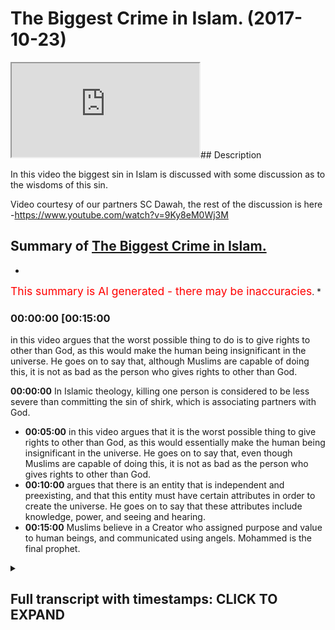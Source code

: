 # The Biggest Crime in Islam. (2017-10-23)

<iframe loading='lazy' src='https://www.youtube.com/embed/ko0eCW6Pwzs'></iframe>## Description

In this video the biggest sin in Islam is discussed with some discussion as to the wisdoms of this sin. 

Video courtesy of our partners SC Dawah, the rest of the discussion is here -https://www.youtube.com/watch?v=9Ky8eM0Wj3M

## Summary of [The Biggest Crime in Islam.](https://www.youtube.com/watch?v=ko0eCW6Pwzs)


*

<span style="color:red; font-size:125%">This summary is AI generated - there may be inaccuracies</span>. [](/)*

### <a onclick="modifyYTiframeseektime('900')">00:00:00 [00:15:00</a>

in this video argues that the worst possible thing to do is to give rights to other than God, as this would make the human being insignificant in the universe. He goes on to say that, although Muslims are capable of doing this, it is not as bad as the person who gives rights to other than God.

**<a onclick="modifyYTiframeseektime('0')">00:00:00</a>** In Islamic theology, killing one person is considered to be less severe than committing the sin of shirk, which is associating partners with God.
* **<a onclick="modifyYTiframeseektime('300')">00:05:00</a>** in this video argues that it is the worst possible thing to give rights to other than God, as this would essentially make the human being insignificant in the universe. He goes on to say that, even though Muslims are capable of doing this, it is not as bad as the person who gives rights to other than God.
* **<a onclick="modifyYTiframeseektime('600')">00:10:00</a>** argues that there is an entity that is independent and preexisting, and that this entity must have certain attributes in order to create the universe. He goes on to say that these attributes include knowledge, power, and seeing and hearing.
* **<a onclick="modifyYTiframeseektime('900')">00:15:00</a>** Muslims believe in a Creator who assigned purpose and value to human beings, and communicated using angels. Mohammed is the final prophet.

<details><summary><h2>Full transcript with timestamps: CLICK TO EXPAND</h2></summary>

<a onclick="modifyYTiframeseektime('0)')">0:00:00 and I'll explain it I want to see your<\/a>
<a onclick="modifyYTiframeseektime('2)')">0:00:02 reaction okay from our perspective we<\/a>
<a onclick="modifyYTiframeseektime('7)')">0:00:07 were talking about value and we talked<\/a>
<a onclick="modifyYTiframeseektime('9)')">0:00:09 about more relativity and on atheism and<\/a>
<a onclick="modifyYTiframeseektime('11)')">0:00:11 naturalism how actually everything is<\/a>
<a onclick="modifyYTiframeseektime('12)')">0:00:12 relative and this is the this is the<\/a>
<a onclick="modifyYTiframeseektime('14)')">0:00:14 prevailing philosophical position of<\/a>
<a onclick="modifyYTiframeseektime('18)')">0:00:18 most post enlightenment post modernist<\/a>
<a onclick="modifyYTiframeseektime('21)')">0:00:21 philosophers like Nietzsche and Bertrand<\/a>
<a onclick="modifyYTiframeseektime('24)')">0:00:24 Russell and you know Jacques Derrida and<\/a>
<a onclick="modifyYTiframeseektime('26)')">0:00:26 others yeah we'll come back a little bit<\/a>
<a onclick="modifyYTiframeseektime('29)')">0:00:29 so in other words more relativity to<\/a>
<a onclick="modifyYTiframeseektime('32)')">0:00:32 suggest that you make your morality<\/a>
<a onclick="modifyYTiframeseektime('33)')">0:00:33 right you have you make your own purpose<\/a>
<a onclick="modifyYTiframeseektime('35)')">0:00:35 you make your morality with morality<\/a>
<a onclick="modifyYTiframeseektime('36)')">0:00:36 from an Islamic perspective we say that<\/a>
<a onclick="modifyYTiframeseektime('40)')">0:00:40 obviously God you know the old knowing<\/a>
<a onclick="modifyYTiframeseektime('42)')">0:00:42 feel powerful the all-wise he is the one<\/a>
<a onclick="modifyYTiframeseektime('45)')">0:00:45 who sets the standards he's the one who<\/a>
<a onclick="modifyYTiframeseektime('47)')">0:00:47 makes the morals for us the the most the<\/a>
<a onclick="modifyYTiframeseektime('51)')">0:00:51 most the worst sin the worst thing to do<\/a>
<a onclick="modifyYTiframeseektime('56)')">0:00:56 what's the murder wait what's going on<\/a>
<a onclick="modifyYTiframeseektime('60)')">0:01:00 worse than murder is this thing called<\/a>
<a onclick="modifyYTiframeseektime('64)')">0:01:04 [ __ ] and I'll tell you what it means<\/a>
<a onclick="modifyYTiframeseektime('65)')">0:01:05 shirk is the association of partners<\/a>
<a onclick="modifyYTiframeseektime('68)')">0:01:08 with God before I I want to say so I<\/a>
<a onclick="modifyYTiframeseektime('71)')">0:01:11 wanna make you a controversial statement<\/a>
<a onclick="modifyYTiframeseektime('72)')">0:01:12 first yeah I'm gonna make a<\/a>
<a onclick="modifyYTiframeseektime('74)')">0:01:14 controversial statement a ridiculous<\/a>
<a onclick="modifyYTiframeseektime('75)')">0:01:15 statement and then I'm gonna explain<\/a>
<a onclick="modifyYTiframeseektime('77)')">0:01:17 this table let's suppose that this is on<\/a>
<a onclick="modifyYTiframeseektime('81)')">0:01:21 Islamic theology yeah you come out from<\/a>
<a onclick="modifyYTiframeseektime('83)')">0:01:23 planet earth and there was this<\/a>
<a onclick="modifyYTiframeseektime('85)')">0:01:25 imaginary button yes but you're a Muslim<\/a>
<a onclick="modifyYTiframeseektime('88)')">0:01:28 so you pretend you're a Muslim is the<\/a>
<a onclick="modifyYTiframeseektime('90)')">0:01:30 imaginary button you press it the whole<\/a>
<a onclick="modifyYTiframeseektime('92)')">0:01:32 earth blows up and destroyed<\/a>
<a onclick="modifyYTiframeseektime('96)')">0:01:36 it's not a great button time right let's<\/a>
<a onclick="modifyYTiframeseektime('99)')">0:01:39 pretend that button exists you go now<\/a>
<a onclick="modifyYTiframeseektime('101)')">0:01:41 you're on the moon on Mars you go there<\/a>
<a onclick="modifyYTiframeseektime('103)')">0:01:43 button crazy button press the button<\/a>
<a onclick="modifyYTiframeseektime('106)')">0:01:46 everyone blows up you think that's the<\/a>
<a onclick="modifyYTiframeseektime('109)')">0:01:49 worst thing you can do to human beings<\/a>
<a onclick="modifyYTiframeseektime('112)')">0:01:52 and it is I mean from his own<\/a>
<a onclick="modifyYTiframeseektime('113)')">0:01:53 perspective killing one person is like<\/a>
<a onclick="modifyYTiframeseektime('115)')">0:01:55 killing the whole of humanity right it<\/a>
<a onclick="modifyYTiframeseektime('117)')">0:01:57 says in the Quran chapter 5 verse 32<\/a>
<a onclick="modifyYTiframeseektime('119)')">0:01:59 that killing one person's like killing<\/a>
<a onclick="modifyYTiframeseektime('120)')">0:02:00 the whole of humanity so killing murder<\/a>
<a onclick="modifyYTiframeseektime('122)')">0:02:02 is one of the high sins in Islam it's<\/a>
<a onclick="modifyYTiframeseektime('124)')">0:02:04 not like we don't appreciate murder we<\/a>
<a onclick="modifyYTiframeseektime('126)')">0:02:06 do appreciate it well the ridiculous<\/a>
<a onclick="modifyYTiframeseektime('128)')">0:02:08 statement I wanted to make to you as as<\/a>
<a onclick="modifyYTiframeseektime('130)')">0:02:10 follows do you know that button that you<\/a>
<a onclick="modifyYTiframeseektime('133)')">0:02:13 press in the murderer and all that stuff<\/a>
<a onclick="modifyYTiframeseektime('134)')">0:02:14 if someone had pressed that button and<\/a>
<a onclick="modifyYTiframeseektime('137)')">0:02:17 killed everyone and he was a Muslim it's<\/a>
<a onclick="modifyYTiframeseektime('140)')">0:02:20 less severe then doing this thing called<\/a>
<a onclick="modifyYTiframeseektime('144)')">0:02:24 [ __ ] it's less severe very severe very<\/a>
<a onclick="modifyYTiframeseektime('148)')">0:02:28 very severe no doubt but it's less<\/a>
<a onclick="modifyYTiframeseektime('150)')">0:02:30 severe than doing this think oh [ __ ]<\/a>
<a onclick="modifyYTiframeseektime('151)')">0:02:31 what is [ __ ] then the question I mean<\/a>
<a onclick="modifyYTiframeseektime('155)')">0:02:35 why should what is what is this thing<\/a>
<a onclick="modifyYTiframeseektime('158)')">0:02:38 that you're so gay you press that button<\/a>
<a onclick="modifyYTiframeseektime('160)')">0:02:40 what is it ok I'll tell you [ __ ]<\/a>
<a onclick="modifyYTiframeseektime('167)')">0:02:47 is when you give the rights we believe<\/a>
<a onclick="modifyYTiframeseektime('169)')">0:02:49 in God God the creator of the University<\/a>
<a onclick="modifyYTiframeseektime('171)')">0:02:51 their heavens and earth everything em<\/a>
<a onclick="modifyYTiframeseektime('173)')">0:02:53 they maintain at the sustaining cetera<\/a>
<a onclick="modifyYTiframeseektime('176)')">0:02:56 shift is when you give the rights of God<\/a>
<a onclick="modifyYTiframeseektime('179)')">0:02:59 to other god that's basically what are<\/a>
<a onclick="modifyYTiframeseektime('182)')">0:03:02 the rights of God the rights of God from<\/a>
<a onclick="modifyYTiframeseektime('184)')">0:03:04 the Islamic perspective are as follows<\/a>
<a onclick="modifyYTiframeseektime('187)')">0:03:07 first and foremost the attributes of God<\/a>
<a onclick="modifyYTiframeseektime('189)')">0:03:09 is as we know is all powerful all strong<\/a>
<a onclick="modifyYTiframeseektime('192)')">0:03:12 all-knowing etc I'll come to that I'll<\/a>
<a onclick="modifyYTiframeseektime('199)')">0:03:19 come to that can we can we put that into<\/a>
<a onclick="modifyYTiframeseektime('201)')">0:03:21 a locker a footnote yeah all right<\/a>
<a onclick="modifyYTiframeseektime('203)')">0:03:23 how can how is a good question I'll put<\/a>
<a onclick="modifyYTiframeseektime('205)')">0:03:25 that so footnote please remind me of it<\/a>
<a onclick="modifyYTiframeseektime('208)')">0:03:28 but let's presuppose he is all these<\/a>
<a onclick="modifyYTiframeseektime('210)')">0:03:30 things he's all-knowing all-powerful all<\/a>
<a onclick="modifyYTiframeseektime('213)')">0:03:33 everything yeah well powerful all loving<\/a>
<a onclick="modifyYTiframeseektime('215)')">0:03:35 all merciful most merciful except rap<\/a>
<a onclick="modifyYTiframeseektime('218)')">0:03:38 not what everything yes sir we have an<\/a>
<a onclick="modifyYTiframeseektime('221)')">0:03:41 exaggeration one of those things that<\/a>
<a onclick="modifyYTiframeseektime('222)')">0:03:42 just said most merciful most powerful<\/a>
<a onclick="modifyYTiframeseektime('225)')">0:03:45 most wise etc yeah now yeah omnipotent<\/a>
<a onclick="modifyYTiframeseektime('230)')">0:03:50 is all-powerful really yeah I'm Liberty<\/a>
<a onclick="modifyYTiframeseektime('232)')">0:03:52 means all-powerful okay omni-benevolent<\/a>
<a onclick="modifyYTiframeseektime('235)')">0:03:55 whatever okay the question would be this<\/a>
<a onclick="modifyYTiframeseektime('239)')">0:03:59 and I want you to remember that question<\/a>
<a onclick="modifyYTiframeseektime('242)')">0:04:02 I asked you before what makes the<\/a>
<a onclick="modifyYTiframeseektime('244)')">0:04:04 difference between a tree and a human<\/a>
<a onclick="modifyYTiframeseektime('246)')">0:04:06 being so why is it that if I cut down<\/a>
<a onclick="modifyYTiframeseektime('247)')">0:04:07 the tree now most of humanity would say<\/a>
<a onclick="modifyYTiframeseektime('249)')">0:04:09 that that's less of a crime than cutting<\/a>
<a onclick="modifyYTiframeseektime('251)')">0:04:11 a human being into two the reason why<\/a>
<a onclick="modifyYTiframeseektime('254)')">0:04:14 your subjective reasoning which I didn't<\/a>
<a onclick="modifyYTiframeseektime('255)')">0:04:15 disagree with yeah I agreed with it<\/a>
<a onclick="modifyYTiframeseektime('257)')">0:04:17 completely was that the tree has the<\/a>
<a onclick="modifyYTiframeseektime('259)')">0:04:19 intrinsic values yeah that that tree has<\/a>
<a onclick="modifyYTiframeseektime('263)')">0:04:23 are less superior than the intrinsic<\/a>
<a onclick="modifyYTiframeseektime('266)')">0:04:26 value that the human being has the human<\/a>
<a onclick="modifyYTiframeseektime('268)')">0:04:28 being has a higher level of attributes<\/a>
<a onclick="modifyYTiframeseektime('272)')">0:04:32 or the character and the character of<\/a>
<a onclick="modifyYTiframeseektime('273)')">0:04:33 the human being are superior to the tree<\/a>
<a onclick="modifyYTiframeseektime('276)')">0:04:36 therefore the human being has been<\/a>
<a onclick="modifyYTiframeseektime('277)')">0:04:37 allotted assigned more value by other<\/a>
<a onclick="modifyYTiframeseektime('281)')">0:04:41 human beings and is therefore more<\/a>
<a onclick="modifyYTiframeseektime('282)')">0:04:42 important than the tree okay we say the<\/a>
<a onclick="modifyYTiframeseektime('286)')">0:04:46 following<\/a>
<a onclick="modifyYTiframeseektime('289)')">0:04:49 what of what of an entity that has a<\/a>
<a onclick="modifyYTiframeseektime('293)')">0:04:53 value that cannot have a value higher<\/a>
<a onclick="modifyYTiframeseektime('297)')">0:04:57 than it let me say that one more time<\/a>
<a onclick="modifyYTiframeseektime('300)')">0:05:00 what off what of an entity that has a<\/a>
<a onclick="modifyYTiframeseektime('304)')">0:05:04 value that basically I'm not going to<\/a>
<a onclick="modifyYTiframeseektime('308)')">0:05:08 use the word unlimited or an infinite<\/a>
<a onclick="modifyYTiframeseektime('310)')">0:05:10 but can they cannot be a higher value<\/a>
<a onclick="modifyYTiframeseektime('312)')">0:05:12 than it yeah I say the only possible<\/a>
<a onclick="modifyYTiframeseektime('318)')">0:05:18 relationship and this is the Islamic<\/a>
<a onclick="modifyYTiframeseektime('320)')">0:05:20 thesis the only possible relationship<\/a>
<a onclick="modifyYTiframeseektime('323)')">0:05:23 you can have with that particular entity<\/a>
<a onclick="modifyYTiframeseektime('325)')">0:05:25 is one of ultimate obedience ultimate<\/a>
<a onclick="modifyYTiframeseektime('329)')">0:05:29 love ultimate love and ultimate fear let<\/a>
<a onclick="modifyYTiframeseektime('335)')">0:05:35 me say that one more time<\/a>
<a onclick="modifyYTiframeseektime('339)')">0:05:39 nothing is exactly exactly not only<\/a>
<a onclick="modifyYTiframeseektime('346)')">0:05:46 power we said knowledge and wisdom so<\/a>
<a onclick="modifyYTiframeseektime('348)')">0:05:48 all of your attributes that you have as<\/a>
<a onclick="modifyYTiframeseektime('351)')">0:05:51 I'm sure you are I knew as well very<\/a>
<a onclick="modifyYTiframeseektime('353)')">0:05:53 intelligent people right very clever<\/a>
<a onclick="modifyYTiframeseektime('355)')">0:05:55 people etc all of those all those<\/a>
<a onclick="modifyYTiframeseektime('359)')">0:05:59 characteristics that you have now<\/a>
<a onclick="modifyYTiframeseektime('361)')">0:06:01 basically imagine that those<\/a>
<a onclick="modifyYTiframeseektime('362)')">0:06:02 characteristics were that you can't get<\/a>
<a onclick="modifyYTiframeseektime('365)')">0:06:05 higher than them basically that you are<\/a>
<a onclick="modifyYTiframeseektime('366)')">0:06:06 the most powerful there's no one can<\/a>
<a onclick="modifyYTiframeseektime('367)')">0:06:07 touch you no one can beat you no one can<\/a>
<a onclick="modifyYTiframeseektime('369)')">0:06:09 no one knows more than you you know if<\/a>
<a onclick="modifyYTiframeseektime('371)')">0:06:11 you bring all of human beings not forget<\/a>
<a onclick="modifyYTiframeseektime('373)')">0:06:13 about this because sorry I'm going to<\/a>
<a onclick="modifyYTiframeseektime('374)')">0:06:14 throw it at all of human beings forget<\/a>
<a onclick="modifyYTiframeseektime('376)')">0:06:16 us we can score all of the human beings<\/a>
<a onclick="modifyYTiframeseektime('378)')">0:06:18 in the whole world we put them together<\/a>
<a onclick="modifyYTiframeseektime('379)')">0:06:19 and we have some kind of apparatus we<\/a>
<a onclick="modifyYTiframeseektime('381)')">0:06:21 have some kind of mechanism we have some<\/a>
<a onclick="modifyYTiframeseektime('383)')">0:06:23 kind of way of putting all those human<\/a>
<a onclick="modifyYTiframeseektime('384)')">0:06:24 beings intelligence together and<\/a>
<a onclick="modifyYTiframeseektime('387)')">0:06:27 aggregating all those are intelligent<\/a>
<a onclick="modifyYTiframeseektime('389)')">0:06:29 into one thumb yeah we all of those<\/a>
<a onclick="modifyYTiframeseektime('393)')">0:06:33 human beings would yet know would be<\/a>
<a onclick="modifyYTiframeseektime('395)')">0:06:35 closer to knowing nothing and then there<\/a>
<a onclick="modifyYTiframeseektime('397)')">0:06:37 would be no to knowing everything can<\/a>
<a onclick="modifyYTiframeseektime('399)')">0:06:39 you imagine the level of ignorance we<\/a>
<a onclick="modifyYTiframeseektime('400)')">0:06:40 have can you imagine the level of<\/a>
<a onclick="modifyYTiframeseektime('403)')">0:06:43 ignorance we have we are ignorant there<\/a>
<a onclick="modifyYTiframeseektime('405)')">0:06:45 are there's too much going on the<\/a>
<a onclick="modifyYTiframeseektime('406)')">0:06:46 universe they're literally 2/3 of the<\/a>
<a onclick="modifyYTiframeseektime('408)')">0:06:48 undersea that we have not explored yeah<\/a>
<a onclick="modifyYTiframeseektime('412)')">0:06:52 and this is planet Earth imagine the<\/a>
<a onclick="modifyYTiframeseektime('414)')">0:06:54 universe right that's human being I<\/a>
<a onclick="modifyYTiframeseektime('418)')">0:06:58 imagine an entity that has all knowledge<\/a>
<a onclick="modifyYTiframeseektime('420)')">0:07:00 he can hear all he's all seeing that is<\/a>
<a onclick="modifyYTiframeseektime('424)')">0:07:04 an entity we're saying is untouchable in<\/a>
<a onclick="modifyYTiframeseektime('427)')">0:07:07 that sense and that figurative sense of<\/a>
<a onclick="modifyYTiframeseektime('429)')">0:07:09 course yeah we're saying is that the<\/a>
<a onclick="modifyYTiframeseektime('432)')">0:07:12 only possible relationship you can have<\/a>
<a onclick="modifyYTiframeseektime('434)')">0:07:14 with such an entity is one whereby<\/a>
<a onclick="modifyYTiframeseektime('436)')">0:07:16 you're submissive to that entity you<\/a>
<a onclick="modifyYTiframeseektime('438)')">0:07:18 cannot have another that is the most<\/a>
<a onclick="modifyYTiframeseektime('440)')">0:07:20 that is the most appropriate in terms of<\/a>
<a onclick="modifyYTiframeseektime('442)')">0:07:22 a pro proceed that is the most<\/a>
<a onclick="modifyYTiframeseektime('443)')">0:07:23 appropriate relationship you can have<\/a>
<a onclick="modifyYTiframeseektime('445)')">0:07:25 with an entity in the same way as you<\/a>
<a onclick="modifyYTiframeseektime('449)')">0:07:29 would find killing that child an<\/a>
<a onclick="modifyYTiframeseektime('453)')">0:07:33 egregious transgression of the human<\/a>
<a onclick="modifyYTiframeseektime('458)')">0:07:38 rights of that child the case because of<\/a>
<a onclick="modifyYTiframeseektime('463)')">0:07:43 the intrinsic characteristics of that<\/a>
<a onclick="modifyYTiframeseektime('465)')">0:07:45 child<\/a>
<a onclick="modifyYTiframeseektime('466)')">0:07:46 we say is the same reason why should<\/a>
<a onclick="modifyYTiframeseektime('469)')">0:07:49 association of partners of God is the<\/a>
<a onclick="modifyYTiframeseektime('473)')">0:07:53 most egregious transgression or crime<\/a>
<a onclick="modifyYTiframeseektime('477)')">0:07:57 that anyone can make on anything in<\/a>
<a onclick="modifyYTiframeseektime('480)')">0:08:00 other words just like the child has<\/a>
<a onclick="modifyYTiframeseektime('481)')">0:08:01 rights the Creator the Creator has<\/a>
<a onclick="modifyYTiframeseektime('483)')">0:08:03 rights yeah so once someone realigns the<\/a>
<a onclick="modifyYTiframeseektime('490)')">0:08:10 appropriate relationship they should be<\/a>
<a onclick="modifyYTiframeseektime('491)')">0:08:11 having with the creator and they realign<\/a>
<a onclick="modifyYTiframeseektime('494)')">0:08:14 it to the creation we say that that is<\/a>
<a onclick="modifyYTiframeseektime('496)')">0:08:16 the worst possible realignment<\/a>
<a onclick="modifyYTiframeseektime('503)')">0:08:23 billions and billions of years time we<\/a>
<a onclick="modifyYTiframeseektime('505)')">0:08:25 have literally seen everything done<\/a>
<a onclick="modifyYTiframeseektime('507)')">0:08:27 everything whatsoever there's no illness<\/a>
<a onclick="modifyYTiframeseektime('510)')">0:08:30 there's no human beings are perfect we<\/a>
<a onclick="modifyYTiframeseektime('513)')">0:08:33 know everything let's see that<\/a>
<a onclick="modifyYTiframeseektime('516)')">0:08:36 what happens that we have all the<\/a>
<a onclick="modifyYTiframeseektime('518)')">0:08:38 knowledge in this why should we strive<\/a>
<a onclick="modifyYTiframeseektime('521)')">0:08:41 to get there what I'm saying to you is<\/a>
<a onclick="modifyYTiframeseektime('524)')">0:08:44 this that entity if we presupposes its<\/a>
<a onclick="modifyYTiframeseektime('528)')">0:08:48 existence is a it doesn't have an end<\/a>
<a onclick="modifyYTiframeseektime('530)')">0:08:50 right continues and we're saying that<\/a>
<a onclick="modifyYTiframeseektime('533)')">0:08:53 human being will never reach a point<\/a>
<a onclick="modifyYTiframeseektime('535)')">0:08:55 where knows everything by virtue of its<\/a>
<a onclick="modifyYTiframeseektime('537)')">0:08:57 insignificance on the universe this<\/a>
<a onclick="modifyYTiframeseektime('540)')">0:09:00 placement on the universal insignificant<\/a>
<a onclick="modifyYTiframeseektime('542)')">0:09:02 placement we will never be able to<\/a>
<a onclick="modifyYTiframeseektime('544)')">0:09:04 encompass all that which is around us<\/a>
<a onclick="modifyYTiframeseektime('546)')">0:09:06 for that reason we say that look when<\/a>
<a onclick="modifyYTiframeseektime('551)')">0:09:11 we're talking about that appropriate<\/a>
<a onclick="modifyYTiframeseektime('553)')">0:09:13 relationship now we'll go back to our<\/a>
<a onclick="modifyYTiframeseektime('555)')">0:09:15 analogy the ridiculous thing that we<\/a>
<a onclick="modifyYTiframeseektime('557)')">0:09:17 said that I know in secular the secular<\/a>
<a onclick="modifyYTiframeseektime('558)')">0:09:18 is it sounds like the most ridiculous<\/a>
<a onclick="modifyYTiframeseektime('560)')">0:09:20 thing you can ever say not killing one<\/a>
<a onclick="modifyYTiframeseektime('563)')">0:09:23 child killing all the children not<\/a>
<a onclick="modifyYTiframeseektime('564)')">0:09:24 killing one human killing all the humans<\/a>
<a onclick="modifyYTiframeseektime('566)')">0:09:26 press a button you litter on Mars press<\/a>
<a onclick="modifyYTiframeseektime('568)')">0:09:28 one button every human being blows up<\/a>
<a onclick="modifyYTiframeseektime('570)')">0:09:30 the whole planet Earth is is blown to<\/a>
<a onclick="modifyYTiframeseektime('572)')">0:09:32 smithereens yet we're saying for Muslims<\/a>
<a onclick="modifyYTiframeseektime('576)')">0:09:36 to do that it's one of the worst things<\/a>
<a onclick="modifyYTiframeseektime('578)')">0:09:38 you can possibly do right you know go to<\/a>
<a onclick="modifyYTiframeseektime('580)')">0:09:40 hell you know how dare you yeah well<\/a>
<a onclick="modifyYTiframeseektime('584)')">0:09:44 that is not as bad as the person giving<\/a>
<a onclick="modifyYTiframeseektime('587)')">0:09:47 the rights of God to other than good why<\/a>
<a onclick="modifyYTiframeseektime('591)')">0:09:51 now you might say what the hell are you<\/a>
<a onclick="modifyYTiframeseektime('593)')">0:09:53 talking about my friend what the hell<\/a>
<a onclick="modifyYTiframeseektime('594)')">0:09:54 are you saying the reason why is because<\/a>
<a onclick="modifyYTiframeseektime('598)')">0:09:58 the aggregate value of all of those<\/a>
<a onclick="modifyYTiframeseektime('602)')">0:10:02 human beings on that planet earth as we<\/a>
<a onclick="modifyYTiframeseektime('604)')">0:10:04 talked about value assignment this was a<\/a>
<a onclick="modifyYTiframeseektime('606)')">0:10:06 big theme of what we were talking myself<\/a>
<a onclick="modifyYTiframeseektime('607)')">0:10:07 the aggregate value of all those human<\/a>
<a onclick="modifyYTiframeseektime('609)')">0:10:09 beings combined on that planet Earth<\/a>
<a onclick="modifyYTiframeseektime('611)')">0:10:11 doesn't even amount to a drop in the<\/a>
<a onclick="modifyYTiframeseektime('614)')">0:10:14 ocean compared to the value of God<\/a>
<a onclick="modifyYTiframeseektime('615)')">0:10:15 therefore when we talk about God's value<\/a>
<a onclick="modifyYTiframeseektime('619)')">0:10:19 in a pro proceeded when it comes to the<\/a>
<a onclick="modifyYTiframeseektime('621)')">0:10:21 rights of God has a more severe<\/a>
<a onclick="modifyYTiframeseektime('624)')">0:10:24 implication as a deeper consequence has<\/a>
<a onclick="modifyYTiframeseektime('629)')">0:10:29 a higher ramification for that reason we<\/a>
<a onclick="modifyYTiframeseektime('631)')">0:10:31 say this<\/a>
<a onclick="modifyYTiframeseektime('634)')">0:10:34 we say that the most appropriate<\/a>
<a onclick="modifyYTiframeseektime('637)')">0:10:37 relationship to have with an entity that<\/a>
<a onclick="modifyYTiframeseektime('639)')">0:10:39 is all-powerful all-knowing we're<\/a>
<a onclick="modifyYTiframeseektime('641)')">0:10:41 hearing etc is that relationship of<\/a>
<a onclick="modifyYTiframeseektime('643)')">0:10:43 submission that's what Islam actually<\/a>
<a onclick="modifyYTiframeseektime('645)')">0:10:45 means Aslam is submission to one God and<\/a>
<a onclick="modifyYTiframeseektime('649)')">0:10:49 the biggest crime of humankind is to<\/a>
<a onclick="modifyYTiframeseektime('652)')">0:10:52 misappropriate that relationship and to<\/a>
<a onclick="modifyYTiframeseektime('655)')">0:10:55 assign the rights of God to other than<\/a>
<a onclick="modifyYTiframeseektime('658)')">0:10:58 God that's the biggest crime that's from<\/a>
<a onclick="modifyYTiframeseektime('660)')">0:11:00 my perspective the clearest thing I can<\/a>
<a onclick="modifyYTiframeseektime('663)')">0:11:03 say about the Islamic thesis did you get<\/a>
<a onclick="modifyYTiframeseektime('666)')">0:11:06 that now let's bring out the footnote<\/a>
<a onclick="modifyYTiframeseektime('668)')">0:11:08 you were saying how do we know that God<\/a>
<a onclick="modifyYTiframeseektime('669)')">0:11:09 is all-powerful or knowing or here in<\/a>
<a onclick="modifyYTiframeseektime('671)')">0:11:11 the essential how do we know that I say<\/a>
<a onclick="modifyYTiframeseektime('673)')">0:11:13 this let's go back to the dependency<\/a>
<a onclick="modifyYTiframeseektime('675)')">0:11:15 because we were talking about and their<\/a>
<a onclick="modifyYTiframeseektime('677)')">0:11:17 baby on the incubator<\/a>
<a onclick="modifyYTiframeseektime('678)')">0:11:18 we're talking about as well you've been<\/a>
<a onclick="modifyYTiframeseektime('680)')">0:11:20 being on a life machine right one theme<\/a>
<a onclick="modifyYTiframeseektime('684)')">0:11:24 that will always come back to when we're<\/a>
<a onclick="modifyYTiframeseektime('687)')">0:11:27 talking about these issues is<\/a>
<a onclick="modifyYTiframeseektime('688)')">0:11:28 contingency is dependency contingency is<\/a>
<a onclick="modifyYTiframeseektime('690)')">0:11:30 the penances right I say the following<\/a>
<a onclick="modifyYTiframeseektime('695)')">0:11:35 in the realm that we live in<\/a>
<a onclick="modifyYTiframeseektime('697)')">0:11:37 everything is contingent everything is<\/a>
<a onclick="modifyYTiframeseektime('701)')">0:11:41 dependent in the realm that we live in<\/a>
<a onclick="modifyYTiframeseektime('704)')">0:11:44 everything is dependent in the universe<\/a>
<a onclick="modifyYTiframeseektime('707)')">0:11:47 everything is dependent something is<\/a>
<a onclick="modifyYTiframeseektime('709)')">0:11:49 dependent upon something else<\/a>
<a onclick="modifyYTiframeseektime('711)')">0:11:51 give me an example of something other<\/a>
<a onclick="modifyYTiframeseektime('712)')">0:11:52 than that give me an example of one into<\/a>
<a onclick="modifyYTiframeseektime('714)')">0:11:54 the independent entity that lives within<\/a>
<a onclick="modifyYTiframeseektime('717)')">0:11:57 the universe and is with us now that we<\/a>
<a onclick="modifyYTiframeseektime('719)')">0:11:59 can point the finger at empirically<\/a>
<a onclick="modifyYTiframeseektime('721)')">0:12:01 Cianci there's nothing right everything<\/a>
<a onclick="modifyYTiframeseektime('724)')">0:12:04 in the universe is dependent upon<\/a>
<a onclick="modifyYTiframeseektime('725)')">0:12:05 something else the universe therefore<\/a>
<a onclick="modifyYTiframeseektime('728)')">0:12:08 and before I'm accused by some atheist<\/a>
<a onclick="modifyYTiframeseektime('733)')">0:12:13 of or someone of committing the value of<\/a>
<a onclick="modifyYTiframeseektime('737)')">0:12:17 composition because there is a fallacy<\/a>
<a onclick="modifyYTiframeseektime('739)')">0:12:19 called the valley of composition this is<\/a>
<a onclick="modifyYTiframeseektime('740)')">0:12:20 not this is not reasoning by composition<\/a>
<a onclick="modifyYTiframeseektime('743)')">0:12:23 this is an inductive type argument<\/a>
<a onclick="modifyYTiframeseektime('746)')">0:12:26 actually if you think about I'm looking<\/a>
<a onclick="modifyYTiframeseektime('747)')">0:12:27 at things that I can empirically see so<\/a>
<a onclick="modifyYTiframeseektime('749)')">0:12:29 this inductive reasoning I'm saying that<\/a>
<a onclick="modifyYTiframeseektime('751)')">0:12:31 here<\/a>
<a onclick="modifyYTiframeseektime('753)')">0:12:33 the universe itself must be dependent<\/a>
<a onclick="modifyYTiframeseektime('756)')">0:12:36 especially if you presuppose a beginning<\/a>
<a onclick="modifyYTiframeseektime('757)')">0:12:37 to the universe which is the prevailing<\/a>
<a onclick="modifyYTiframeseektime('759)')">0:12:39 theory in science okay if that is the<\/a>
<a onclick="modifyYTiframeseektime('762)')">0:12:42 case what is it dependent on that's the<\/a>
<a onclick="modifyYTiframeseektime('766)')">0:12:46 question and you continue going<\/a>
<a onclick="modifyYTiframeseektime('767)')">0:12:47 backwards so it's depended upon<\/a>
<a onclick="modifyYTiframeseektime('769)')">0:12:49 something else which is dependent it<\/a>
<a onclick="modifyYTiframeseektime('771)')">0:12:51 needs and it needs it requires a<\/a>
<a onclick="modifyYTiframeseektime('774)')">0:12:54 independent entity to say all of it<\/a>
<a onclick="modifyYTiframeseektime('777)')">0:12:57 that's what it requires forget about the<\/a>
<a onclick="modifyYTiframeseektime('784)')">0:13:04 world Allah Allah Arabic just means yeah<\/a>
<a onclick="modifyYTiframeseektime('786)')">0:13:06 just means that good<\/a>
<a onclick="modifyYTiframeseektime('787)')">0:13:07 that's what literally Allah just means<\/a>
<a onclick="modifyYTiframeseektime('789)')">0:13:09 that God it's just an Arabic word we<\/a>
<a onclick="modifyYTiframeseektime('791)')">0:13:11 Christians cool God Allah in Arabic<\/a>
<a onclick="modifyYTiframeseektime('794)')">0:13:14 Christian Arabs they cook God Allah Eli<\/a>
<a onclick="modifyYTiframeseektime('797)')">0:13:17 is very close to Allah Eli Eli Lema<\/a>
<a onclick="modifyYTiframeseektime('799)')">0:13:19 sabachthani my father's in the Bible you<\/a>
<a onclick="modifyYTiframeseektime('802)')">0:13:22 know God God why have you forsaken me<\/a>
<a onclick="modifyYTiframeseektime('803)')">0:13:23 Eli I let myself in aramaic eli the our<\/a>
<a onclick="modifyYTiframeseektime('806)')">0:13:26 make eli is very similar to the word<\/a>
<a onclick="modifyYTiframeseektime('808)')">0:13:28 allah now the point is this we're saying<\/a>
<a onclick="modifyYTiframeseektime('814)')">0:13:34 that there's an entity that came before<\/a>
<a onclick="modifyYTiframeseektime('816)')">0:13:36 the universe which is independent we<\/a>
<a onclick="modifyYTiframeseektime('820)')">0:13:40 asked ourselves what other attributes<\/a>
<a onclick="modifyYTiframeseektime('821)')">0:13:41 must this entity have had in order to<\/a>
<a onclick="modifyYTiframeseektime('825)')">0:13:45 bring rise to the universe to cause the<\/a>
<a onclick="modifyYTiframeseektime('826)')">0:13:46 universe unless someone says i don't<\/a>
<a onclick="modifyYTiframeseektime('829)')">0:13:49 believe in causation which is something<\/a>
<a onclick="modifyYTiframeseektime('831)')">0:13:51 some people say they throw all of the<\/a>
<a onclick="modifyYTiframeseektime('833)')">0:13:53 laws of logic out the window I'm beloved<\/a>
<a onclick="modifyYTiframeseektime('834)')">0:13:54 code that you find even if you don't<\/a>
<a onclick="modifyYTiframeseektime('836)')">0:13:56 believe in causation what must this<\/a>
<a onclick="modifyYTiframeseektime('838)')">0:13:58 entity have had in order to allow<\/a>
<a onclick="modifyYTiframeseektime('840)')">0:14:00 foreign for another entity which that is<\/a>
<a onclick="modifyYTiframeseektime('843)')">0:14:03 dependent upon this entity to exist they<\/a>
<a onclick="modifyYTiframeseektime('847)')">0:14:07 must have had knowledge no when you look<\/a>
<a onclick="modifyYTiframeseektime('849)')">0:14:09 at the fine-tuning of the universe and<\/a>
<a onclick="modifyYTiframeseektime('852)')">0:14:12 you look at all of the constants being<\/a>
<a onclick="modifyYTiframeseektime('854)')">0:14:14 completely finely tuned all of these<\/a>
<a onclick="modifyYTiframeseektime('856)')">0:14:16 things must require knowledge it must<\/a>
<a onclick="modifyYTiframeseektime('860)')">0:14:20 have had power no it must have high<\/a>
<a onclick="modifyYTiframeseektime('862)')">0:14:22 power because within our power<\/a>
<a onclick="modifyYTiframeseektime('864)')">0:14:24 it couldn't be interdependent it<\/a>
<a onclick="modifyYTiframeseektime('866)')">0:14:26 couldn't be independent or<\/a>
<a onclick="modifyYTiframeseektime('867)')">0:14:27 it must have had a seeing ability and<\/a>
<a onclick="modifyYTiframeseektime('870)')">0:14:30 hearing ability no because how could it<\/a>
<a onclick="modifyYTiframeseektime('872)')">0:14:32 visualize how could it sketch the plan<\/a>
<a onclick="modifyYTiframeseektime('874)')">0:14:34 as it were and bring it to existence so<\/a>
<a onclick="modifyYTiframeseektime('877)')">0:14:37 the things that we would were talking<\/a>
<a onclick="modifyYTiframeseektime('879)')">0:14:39 about the attributes of God are actually<\/a>
<a onclick="modifyYTiframeseektime('881)')">0:14:41 logically reasoned they're not illogical<\/a>
<a onclick="modifyYTiframeseektime('884)')">0:14:44 they are logically reasoned let me tell<\/a>
<a onclick="modifyYTiframeseektime('886)')">0:14:46 you something let me tell you something<\/a>
<a onclick="modifyYTiframeseektime('888)')">0:14:48 let me ask you something imagine now we<\/a>
<a onclick="modifyYTiframeseektime('894)')">0:14:54 walk in speaker's corner I'm being a<\/a>
<a onclick="modifyYTiframeseektime('895)')">0:14:55 hundred percent serious I'll be the<\/a>
<a onclick="modifyYTiframeseektime('896)')">0:14:56 hundred percent serious we're walking in<\/a>
<a onclick="modifyYTiframeseektime('899)')">0:14:59 a speaker's corner and we see a bowl<\/a>
<a onclick="modifyYTiframeseektime('903)')">0:15:03 hey Manawa what do we see we see a bowl<\/a>
<a onclick="modifyYTiframeseektime('906)')">0:15:06 a large bowl hovering okay hovering is<\/a>
<a onclick="modifyYTiframeseektime('911)')">0:15:11 in the middle here of speakers gone up<\/a>
<a onclick="modifyYTiframeseektime('912)')">0:15:12 with it a ball hovering would I say<\/a>
<a onclick="modifyYTiframeseektime('918)')">0:15:18 where did that ball come from what are<\/a>
<a onclick="modifyYTiframeseektime('920)')">0:15:20 you gonna say no idea is fine it's good<\/a>
<a onclick="modifyYTiframeseektime('924)')">0:15:24 fair enough<\/a>
<a onclick="modifyYTiframeseektime('926)')">0:15:26 what are you gonna say you know that<\/a>
<a onclick="modifyYTiframeseektime('930)')">0:15:30 ball came from nothing would you say<\/a>
<a onclick="modifyYTiframeseektime('934)')">0:15:34 that that ball came from nothing you<\/a>
<a onclick="modifyYTiframeseektime('936)')">0:15:36 never say that because we know that<\/a>
<a onclick="modifyYTiframeseektime('938)')">0:15:38 something cannot come from nothing okay<\/a>
<a onclick="modifyYTiframeseektime('942)')">0:15:42 good<\/a>
<a onclick="modifyYTiframeseektime('943)')">0:15:43 are we going to say that there are an<\/a>
<a onclick="modifyYTiframeseektime('945)')">0:15:45 infinite amount of balls and this is<\/a>
<a onclick="modifyYTiframeseektime('947)')">0:15:47 just one of them then that sound like a<\/a>
<a onclick="modifyYTiframeseektime('950)')">0:15:50 reasonable conclusion there's an<\/a>
<a onclick="modifyYTiframeseektime('952)')">0:15:52 infinite amount of balls and it's just<\/a>
<a onclick="modifyYTiframeseektime('953)')">0:15:53 one of them maybe you say no you know if<\/a>
<a onclick="modifyYTiframeseektime('958)')">0:15:58 I said listen the ball created itself<\/a>
<a onclick="modifyYTiframeseektime('963)')">0:16:03 you're gonna say it's not possible<\/a>
<a onclick="modifyYTiframeseektime('964)')">0:16:04 because you can't exist and not exist at<\/a>
<a onclick="modifyYTiframeseektime('966)')">0:16:06 the same time so you'd say about the<\/a>
<a onclick="modifyYTiframeseektime('970)')">0:16:10 board at the poll hello creator of some<\/a>
<a onclick="modifyYTiframeseektime('971)')">0:16:11 source an intelligent creator of some<\/a>
<a onclick="modifyYTiframeseektime('974)')">0:16:14 sorts does that sound like the most<\/a>
<a onclick="modifyYTiframeseektime('976)')">0:16:16 reasonable conclusion it does doesn't it<\/a>
<a onclick="modifyYTiframeseektime('979)')">0:16:19 let me tell you something today that<\/a>
<a onclick="modifyYTiframeseektime('982)')">0:16:22 board is the universe the universe that<\/a>
<a onclick="modifyYTiframeseektime('984)')">0:16:24 we live in is literally an expanding<\/a>
<a onclick="modifyYTiframeseektime('986)')">0:16:26 ball in space can you imagine the<\/a>
<a onclick="modifyYTiframeseektime('990)')">0:16:30 universe we live in now is an expanding<\/a>
<a onclick="modifyYTiframeseektime('992)')">0:16:32 ball in space the same options apply the<\/a>
<a onclick="modifyYTiframeseektime('997)')">0:16:37 same exact the same exact options apply<\/a>
<a onclick="modifyYTiframeseektime('1001)')">0:16:41 so we say the ball of the universe which<\/a>
<a onclick="modifyYTiframeseektime('1004)')">0:16:44 is expanding must have had a creator<\/a>
<a onclick="modifyYTiframeseektime('1008)')">0:16:48 must have had an intelligent force<\/a>
<a onclick="modifyYTiframeseektime('1010)')">0:16:50 behind it we call that intelligent force<\/a>
<a onclick="modifyYTiframeseektime('1012)')">0:16:52 Allah we do yeah we don't say it's<\/a>
<a onclick="modifyYTiframeseektime('1015)')">0:16:55 three-in-one entity we call it just is<\/a>
<a onclick="modifyYTiframeseektime('1016)')">0:16:56 one entity that created that does that<\/a>
<a onclick="modifyYTiframeseektime('1018)')">0:16:58 make sense<\/a>
<a onclick="modifyYTiframeseektime('1019)')">0:16:59 okay now the creator of that ball<\/a>
<a onclick="modifyYTiframeseektime('1024)')">0:17:04 assigned purpose for everything inside<\/a>
<a onclick="modifyYTiframeseektime('1026)')">0:17:06 of that ball all right and human beings<\/a>
<a onclick="modifyYTiframeseektime('1029)')">0:17:09 which he also created the assigned<\/a>
<a onclick="modifyYTiframeseektime('1031)')">0:17:11 purpose and gave them value and he also<\/a>
<a onclick="modifyYTiframeseektime('1035)')">0:17:15 gave the human being an ability to<\/a>
<a onclick="modifyYTiframeseektime('1037)')">0:17:17 recognize the ball to recognize him so<\/a>
<a onclick="modifyYTiframeseektime('1040)')">0:17:20 another world yeah an ability to<\/a>
<a onclick="modifyYTiframeseektime('1043)')">0:17:23 recognize him<\/a>
<a onclick="modifyYTiframeseektime('1046)')">0:17:26 then he reminded the human being he<\/a>
<a onclick="modifyYTiframeseektime('1050)')">0:17:30 reminded the human being using human<\/a>
<a onclick="modifyYTiframeseektime('1052)')">0:17:32 beings other human beings sending a<\/a>
<a onclick="modifyYTiframeseektime('1054)')">0:17:34 medium which we call an angel<\/a>
<a onclick="modifyYTiframeseektime('1057)')">0:17:37 wait a minute it's in this fairy tale<\/a>
<a onclick="modifyYTiframeseektime('1058)')">0:17:38 this mythology talking about angels now<\/a>
<a onclick="modifyYTiframeseektime('1061)')">0:17:41 my friend no no hold on yes it's a<\/a>
<a onclick="modifyYTiframeseektime('1065)')">0:17:45 metaphysical reality and angels a<\/a>
<a onclick="modifyYTiframeseektime('1067)')">0:17:47 metaphysical reality I believe is a<\/a>
<a onclick="modifyYTiframeseektime('1068)')">0:17:48 metaphysical construct religious<\/a>
<a onclick="modifyYTiframeseektime('1069)')">0:17:49 construct which we can't see your touch<\/a>
<a onclick="modifyYTiframeseektime('1071)')">0:17:51 over here but just because you can't see<\/a>
<a onclick="modifyYTiframeseektime('1073)')">0:17:53 something secular is once again when<\/a>
<a onclick="modifyYTiframeseektime('1075)')">0:17:55 they hear the words angel I know how it<\/a>
<a onclick="modifyYTiframeseektime('1077)')">0:17:57 feels<\/a>
<a onclick="modifyYTiframeseektime('1077)')">0:17:57 yeah when you hear the word angels or<\/a>
<a onclick="modifyYTiframeseektime('1079)')">0:17:59 Devils or sometimes I don't believe in<\/a>
<a onclick="modifyYTiframeseektime('1080)')">0:18:00 that angels no man we've already<\/a>
<a onclick="modifyYTiframeseektime('1082)')">0:18:02 dispelled all of those kind of things in<\/a>
<a onclick="modifyYTiframeseektime('1085)')">0:18:05 there in the Enlightenment period don't<\/a>
<a onclick="modifyYTiframeseektime('1087)')">0:18:07 bring me back to these angels and devils<\/a>
<a onclick="modifyYTiframeseektime('1089)')">0:18:09 hold on I know I know I know you've<\/a>
<a onclick="modifyYTiframeseektime('1092)')">0:18:12 heard this before call them what you<\/a>
<a onclick="modifyYTiframeseektime('1095)')">0:18:15 call them they're angels yeah<\/a>
<a onclick="modifyYTiframeseektime('1097)')">0:18:17 these angels these mediums communicated<\/a>
<a onclick="modifyYTiframeseektime('1102)')">0:18:22 who have selected human beings are for<\/a>
<a onclick="modifyYTiframeseektime('1104)')">0:18:24 time we believe that connected with many<\/a>
<a onclick="modifyYTiframeseektime('1108)')">0:18:28 human beings all of which told the<\/a>
<a onclick="modifyYTiframeseektime('1111)')">0:18:31 people the same message which was to<\/a>
<a onclick="modifyYTiframeseektime('1114)')">0:18:34 basically submit to the intelligence<\/a>
<a onclick="modifyYTiframeseektime('1117)')">0:18:37 behind the creating of the board for the<\/a>
<a onclick="modifyYTiframeseektime('1119)')">0:18:39 reason we talked about before it's the<\/a>
<a onclick="modifyYTiframeseektime('1121)')">0:18:41 most appropriate relationship we can<\/a>
<a onclick="modifyYTiframeseektime('1122)')">0:18:42 have with that creator is to to submit<\/a>
<a onclick="modifyYTiframeseektime('1125)')">0:18:45 to them that crater that's the only<\/a>
<a onclick="modifyYTiframeseektime('1127)')">0:18:47 relationship and only then will you find<\/a>
<a onclick="modifyYTiframeseektime('1129)')">0:18:49 peace and tranquility yeah you will not<\/a>
<a onclick="modifyYTiframeseektime('1131)')">0:18:51 find peace and tranquillity doing your<\/a>
<a onclick="modifyYTiframeseektime('1133)')">0:18:53 own thing or trying to find your own<\/a>
<a onclick="modifyYTiframeseektime('1134)')">0:18:54 purpose that is the message of the<\/a>
<a onclick="modifyYTiframeseektime('1138)')">0:18:58 prophets all of them so we believe in<\/a>
<a onclick="modifyYTiframeseektime('1140)')">0:19:00 Jesus so we believe in Abraham we<\/a>
<a onclick="modifyYTiframeseektime('1141)')">0:19:01 believe in Moses the final prophet we<\/a>
<a onclick="modifyYTiframeseektime('1144)')">0:19:04 believe is Mohammed yeah who came to the<\/a>
<a onclick="modifyYTiframeseektime('1146)')">0:19:06 Arabs but also to all of human kidney or<\/a>
<a onclick="modifyYTiframeseektime('1147)')">0:19:07 human beings yep<\/a>
<a onclick="modifyYTiframeseektime('1151)')">0:19:11 now does that make sense okay so that's<\/a>
<a onclick="modifyYTiframeseektime('1154)')">0:19:14 the best that's what we believe in<\/a>
<a onclick="modifyYTiframeseektime('1157)')">0:19:17 that's why we're Muslims yeah but it's<\/a>
<a onclick="modifyYTiframeseektime('1160)')">0:19:20 not just that it's not just the fact<\/a>
<a onclick="modifyYTiframeseektime('1162)')">0:19:22 that we believe in that we believe in<\/a>
<a onclick="modifyYTiframeseektime('1165)')">0:19:25 that all of the prophets that came to<\/a>
<a onclick="modifyYTiframeseektime('1168)')">0:19:28 their respective people's came with two<\/a>
<a onclick="modifyYTiframeseektime('1170)')">0:19:30 things a message which was the same<\/a>
<a onclick="modifyYTiframeseektime('1172)')">0:19:32 message of the soul journal and some<\/a>
<a onclick="modifyYTiframeseektime('1174)')">0:19:34 kind of evidence base and the evidence<\/a>
<a onclick="modifyYTiframeseektime('1177)')">0:19:37 base is different depending on the<\/a>
<a onclick="modifyYTiframeseektime('1179)')">0:19:39 prophet and depending on the customs of<\/a>
<a onclick="modifyYTiframeseektime('1181)')">0:19:41 the people so for example Moses he split<\/a>
<a onclick="modifyYTiframeseektime('1184)')">0:19:44 the sea we believe in this yeah we<\/a>
<a onclick="modifyYTiframeseektime('1186)')">0:19:46 believe that Moses split the sea Jesus<\/a>
<a onclick="modifyYTiframeseektime('1188)')">0:19:48 killed the day erased<\/a>
<a onclick="modifyYTiframeseektime('1189)')">0:19:49 Roza debt with God's permission he cured<\/a>
<a onclick="modifyYTiframeseektime('1191)')">0:19:51 the blind with God's permission we<\/a>
<a onclick="modifyYTiframeseektime('1192)')">0:19:52 believe in are those things we don't<\/a>
<a onclick="modifyYTiframeseektime('1194)')">0:19:54 disbelieve in those things<\/a>
<a onclick="modifyYTiframeseektime('1195)')">0:19:55 we don't believe that he was going on<\/a>
<a onclick="modifyYTiframeseektime('1196)')">0:19:56 the Son of God we don't believe that<\/a>
<a onclick="modifyYTiframeseektime('1197)')">0:19:57 yeah but we believe that he was the<\/a>
<a onclick="modifyYTiframeseektime('1199)')">0:19:59 Messiah and<\/a>
</details>